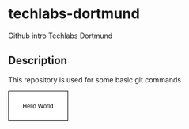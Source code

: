 # techlabs-dortmund
Github intro Techlabs Dortmund

## Description
This repository is used for some basic git commands

![test.drawio.png](test.drawio.png)
